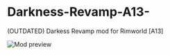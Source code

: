 # Darkness-Revamp-A13-
(OUTDATED) Darkess Revamp mod for Rimworld [A13]

![Mod preview](https://i.imgur.com/eHfaFbw.png)
